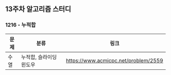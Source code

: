## 13주차 알고리즘 스터디  


### 1216 - 누적합

|문제|분류|링크|
|---|---|---|
|수열|누적합, 슬라이딩 윈도우|https://www.acmicpc.net/problem/2559|
